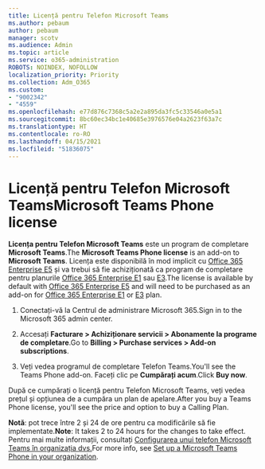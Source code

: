 ```yaml
---
title: Licență pentru Telefon Microsoft Teams
ms.author: pebaum
author: pebaum
manager: scotv
ms.audience: Admin
ms.topic: article
ms.service: o365-administration
ROBOTS: NOINDEX, NOFOLLOW
localization_priority: Priority
ms.collection: Adm_O365
ms.custom:
- "9002342"
- "4559"
ms.openlocfilehash: e77d876c7368c5a2e2a895da3fc5c33546a0e5a1
ms.sourcegitcommit: 8bc60ec34bc1e40685e3976576e04a2623f63a7c
ms.translationtype: HT
ms.contentlocale: ro-RO
ms.lasthandoff: 04/15/2021
ms.locfileid: "51836075"
---
```

# <a name="microsoft-teams-phone-license"></a><span data-ttu-id="f33c3-102">Licență pentru Telefon Microsoft Teams</span><span class="sxs-lookup"><span data-stu-id="f33c3-102">Microsoft Teams Phone license</span></span>

<span data-ttu-id="f33c3-103">**Licența pentru Telefon Microsoft Teams** este un program de completare **Microsoft Teams**.</span><span class="sxs-lookup"><span data-stu-id="f33c3-103">The **Microsoft Teams Phone license** is an add-on to **Microsoft Teams**.</span></span> <span data-ttu-id="f33c3-104">Licența este disponibilă în mod implicit cu [Office 365 Enterprise E5](https://www.microsoft.com/microsoft-365/business/office-365-enterprise-e5-business-software?rtc=1&activetab=pivot%3aoverviewtab) și va trebui să fie achiziționată ca program de completare pentru planurile [Office 365 Enterprise E1](https://products.office.com/business/office-365-enterprise-e1-business-software) sau [E3](https://products.office.com/business/office-365-enterprise-e3-business-software).</span><span class="sxs-lookup"><span data-stu-id="f33c3-104">The license is available by default with [Office 365 Enterprise E5](https://www.microsoft.com/microsoft-365/business/office-365-enterprise-e5-business-software?rtc=1&activetab=pivot%3aoverviewtab) and will need to be purchased as an add-on for [Office 365 Enterprise E1](https://products.office.com/business/office-365-enterprise-e1-business-software) or [E3](https://products.office.com/business/office-365-enterprise-e3-business-software) plan.</span></span>

1. <span data-ttu-id="f33c3-105">Conectați-vă la Centrul de administrare Microsoft 365.</span><span class="sxs-lookup"><span data-stu-id="f33c3-105">Sign in to the Microsoft 365 admin center.</span></span>

2. <span data-ttu-id="f33c3-106">Accesați **Facturare > Achiziționare servicii > Abonamente la programe de completare**.</span><span class="sxs-lookup"><span data-stu-id="f33c3-106">Go to **Billing > Purchase services > Add-on subscriptions**.</span></span> 

3. <span data-ttu-id="f33c3-107">Veți vedea programul de completare Telefon Teams.</span><span class="sxs-lookup"><span data-stu-id="f33c3-107">You'll see the Teams Phone add-on.</span></span> <span data-ttu-id="f33c3-108">Faceți clic pe **Cumpărați acum**.</span><span class="sxs-lookup"><span data-stu-id="f33c3-108">Click **Buy now**.</span></span>

<span data-ttu-id="f33c3-109">După ce cumpărați o licență pentru Telefon Microsoft Teams, veți vedea prețul și opțiunea de a cumpăra un plan de apelare.</span><span class="sxs-lookup"><span data-stu-id="f33c3-109">After you buy a Teams Phone license, you'll see the price and option to buy a Calling Plan.</span></span>

<span data-ttu-id="f33c3-110">**Notă**: pot trece între 2 și 24 de ore pentru ca modificările să fie implementate.</span><span class="sxs-lookup"><span data-stu-id="f33c3-110">**Note**: It takes 2 to 24 hours for the changes to take effect.</span></span> <span data-ttu-id="f33c3-111">Pentru mai multe informații, consultați [Configurarea unui telefon Microsoft Teams în organizația dvs.](https://docs.microsoft.com/MicrosoftTeams/setting-up-your-phone-system)</span><span class="sxs-lookup"><span data-stu-id="f33c3-111">For more info, see [Set up a Microsoft Teams Phone in your organization](https://docs.microsoft.com/MicrosoftTeams/setting-up-your-phone-system).</span></span> 

